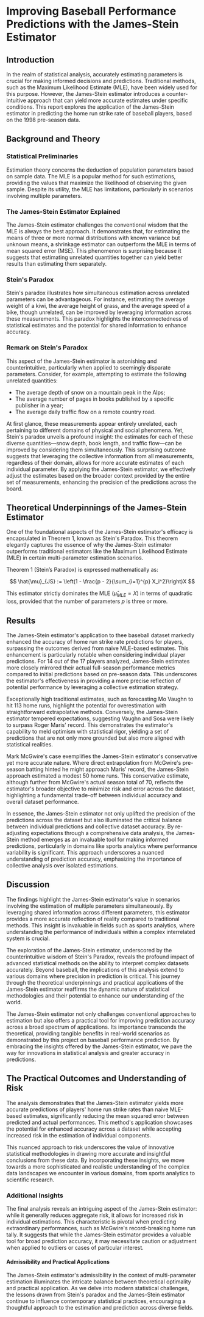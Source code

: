 # Improving Baseball Performance Predictions with the James-Stein Estimator

## Introduction

In the realm of statistical analysis, accurately estimating parameters is crucial for making informed decisions and predictions. Traditional methods, such as the Maximum Likelihood Estimate (MLE), have been widely used for this purpose. However, the James-Stein estimator introduces a counter-intuitive approach that can yield more accurate estimates under specific conditions. This report explores the application of the James-Stein estimator in predicting the home run strike rate of baseball players, based on the 1998 pre-season data.

## Background and Theory

### Statistical Preliminaries

Estimation theory concerns the deduction of population parameters based on sample data. The MLE is a popular method for such estimations, providing the values that maximize the likelihood of observing the given sample. Despite its utility, the MLE has limitations, particularly in scenarios involving multiple parameters.

### The James-Stein Estimator Explained

The James-Stein estimator challenges the conventional wisdom that the MLE is always the best approach. It demonstrates that, for estimating the means of three or more normal distributions with known variance but unknown means, a shrinkage estimator can outperform the MLE in terms of mean squared error (MSE). This phenomenon is surprising because it suggests that estimating unrelated quantities together can yield better results than estimating them separately.

### Stein's Paradox

Stein's paradox illustrates how simultaneous estimation across unrelated parameters can be advantageous. For instance, estimating the average weight of a kiwi, the average height of grass, and the average speed of a bike, though unrelated, can be improved by leveraging information across these measurements. This paradox highlights the interconnectedness of statistical estimates and the potential for shared information to enhance accuracy.

### Remark on Stein's Paradox

This aspect of the James-Stein estimator is astonishing and counterintuitive, particularly when applied to seemingly disparate parameters. Consider, for example, attempting to estimate the following unrelated quantities:

- The average depth of snow on a mountain peak in the Alps;
- The average number of pages in books published by a specific publisher in a year;
- The average daily traffic flow on a remote country road.

At first glance, these measurements appear entirely unrelated, each pertaining to different domains of physical and social phenomena. Yet, Stein's paradox unveils a profound insight: the estimates for each of these diverse quantities—snow depth, book length, and traffic flow—can be improved by considering them simultaneously. This surprising outcome suggests that leveraging the collective information from all measurements, regardless of their domain, allows for more accurate estimates of each individual parameter. By applying the James-Stein estimator, we effectively adjust the estimates based on the broader context provided by the entire set of measurements, enhancing the precision of the predictions across the board.

## Theoretical Underpinnings of the James-Stein Estimator

One of the foundational aspects of the James-Stein estimator's efficacy is encapsulated in Theorem 1, known as Stein's Paradox. This theorem elegantly captures the essence of why the James-Stein estimator outperforms traditional estimators like the Maximum Likelihood Estimate (MLE) in certain multi-parameter estimation scenarios.

Theorem 1 (Stein’s Paradox) is expressed mathematically as:

$$
\hat{\mu}_{JS} := \left(1 - \frac{p - 2}{\sum_{i=1}^{p} X_i^2}\right)X
$$

This estimator strictly dominates the MLE $(\hat{\mu}_{MLE} = X)$ in terms of quadratic loss, provided that the number of parameters $p$ is three or more.

## Results

The James-Stein estimator's application to thee baseball dataset markedly enhanced the accuracy of home run strike rate predictions for players, surpassing the outcomes derived from naive MLE-based estimates. This enhancement is particularly notable when considering individual player predictions. For 14 out of the 17 players analyzed, James-Stein estimates more closely mirrored their actual full-season performance metrics compared to initial predictions based on pre-season data. This underscores the estimator's effectiveness in providing a more precise reflection of potential performance by leveraging a collective estimation strategy.

Exceptionally high traditional estimates, such as forecasting Mo Vaughn to hit 113 home runs, highlight the potential for overestimation with straightforward extrapolative methods. Conversely, the James-Stein estimator tempered expectations, suggesting Vaughn and Sosa were likely to surpass Roger Maris' record. This demonstrates the estimator's capability to meld optimism with statistical rigor, yielding a set of predictions that are not only more grounded but also more aligned with statistical realities.

Mark McGwire's case exemplifies the James-Stein estimator's conservative yet more accurate nature. Where direct extrapolation from McGwire's pre-season batting hinted he might approach Maris' record, the James-Stein approach estimated a modest 50 home runs. This conservative estimate, although further from McGwire's actual season total of 70, reflects the estimator's broader objective to minimize risk and error across the dataset, highlighting a fundamental trade-off between individual accuracy and overall dataset performance.

In essence, the James-Stein estimator not only uplifted the precision of the predictions across the dataset but also illuminated the critical balance between individual predictions and collective dataset accuracy. By re-adjusting expectations through a comprehensive data analysis, the James-Stein method emerges as an invaluable tool for making informed predictions, particularly in domains like sports analytics where performance variability is significant. This approach underscores a nuanced understanding of prediction accuracy, emphasizing the importance of collective analysis over isolated estimations.

## Discussion

The findings highlight the James-Stein estimator's value in scenarios involving the estimation of multiple parameters simultaneously. By leveraging shared information across different parameters, this estimator provides a more accurate reflection of reality compared to traditional methods. This insight is invaluable in fields such as sports analytics, where understanding the performance of individuals within a complex interrelated system is crucial.

The exploration of the James-Stein estimator, underscored by the counterintuitive wisdom of Stein's Paradox, reveals the profound impact of advanced statistical methods on the ability to interpret complex datasets accurately. Beyond baseball, the implications of this analysis extend to various domains where precision in prediction is critical. This journey through the theoretical underpinnings and practical applications of the James-Stein estimator reaffirms the dynamic nature of statistical methodologies and their potential to enhance our understanding of the world.

The James-Stein estimator not only challenges conventional approaches to estimation but also offers a practical tool for improving prediction accuracy across a broad spectrum of applications. Its importance transcends the theoretical, providing tangible benefits in real-world scenarios as demonstrated by this project on baseball performance prediction. By embracing the insights offered by the James-Stein estimator, we pave the way for innovations in statistical analysis and greater accuracy in predictions.

## The Practical Outcomes and Understanding of Risk

The analysis demonstrates that the James-Stein estimator yields more accurate predictions of players' home run strike rates than naive MLE-based estimates, significantly reducing the mean squared error between predicted and actual performances. This method's application showcases the potential for enhanced accuracy across a dataset while accepting increased risk in the estimation of individual components.

This nuanced approach to risk underscores the value of innovative statistical methodologies in drawing more accurate and insightful conclusions from these data. By incorporating these insights, we move towards a more sophisticated and realistic understanding of the complex data landscapes we encounter in various domains, from sports analytics to scientific research.

### Additional Insights

The final analysis reveals an intriguing aspect of the James-Stein estimator: while it generally reduces aggregate risk, it allows for increased risk in individual estimations. This characteristic is pivotal when predicting extraordinary performances, such as McGwire's record-breaking home run tally. It suggests that while the James-Stein estimator provides a valuable tool for broad prediction accuracy, it may necessitate caution or adjustment when applied to outliers or cases of particular interest.

#### Admissibility and Practical Applications

The James-Stein estimator's admissibility in the context of multi-parameter estimation illuminates the intricate balance between theoretical optimality and practical application. As we delve into modern statistical challenges, the lessons drawn from Stein's paradox and the James-Stein estimator continue to influence contemporary statistical practices, encouraging a thoughtful approach to the estimation and prediction across diverse fields.

